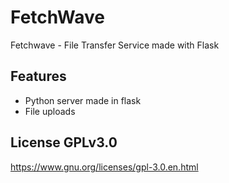# FetchWave
Fetchwave - File Transfer Service made with Flask

## Features
- Python server made in flask
- File uploads

## License GPLv3.0
https://www.gnu.org/licenses/gpl-3.0.en.html
